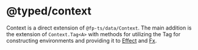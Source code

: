 # @typed/context

Context is a direct extension of `@fp-ts/data/Context`. The main addition is the extension of `Context.Tag<A>` with methods
for utilizing the Tag for constructing environments and providing it to [Effect](https://github.com/Effect-TS/io) and [Fx](../fx).
